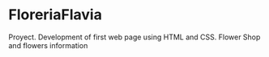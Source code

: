 # FloreriaFlavia
Proyect. Development of first web page using HTML and CSS. Flower Shop and flowers information
